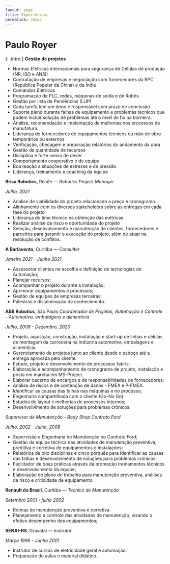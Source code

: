 ```yaml
---
layout: page
title: Experiências
permalink: /exp/
---
```

# Paulo Royer
{: .intro }
**Gestão de projetos**

* Normas Elétricas internacionais para segurança de Células de produção (NR, ISO e ANSI)
* Contratação de empresas e negociação com fornecedores da RPC (República Popular da China) e da Índia
* Comandos Elétricos
* Programação de PLC, redes, máquinas de solda  e de Robôs
* Gestão por lista de Pendências (LUP)
* Cada tarefa tem um dono e responsável com prazo de conclusão
* Suporte pleno durante falhas de equipamento e problemas técnicos que podem incluir solução de problemas até o nível do fio na borneira.
* Análise, recomendação e implantação de  melhorias nos processos de manufatura.
* Liderança de  fornecedores de equipamentos técnicos ou mão de obra temporários ou externos
* Verificação, checagem e preparação  relatórios do andamento da obra
* Gestão da quantidade de recursos
* Disciplina e forte senso de dever
* Comportamento cooperativo e de equipe
* Boa reação a situações de estresse e de pressão
* Liderança, treinamento e coaching da equipe

**Brisa Robotics**, Recife — *Robotics Project Manager*

*Julho, 2021* 
* Análise de viabilidade do projeto relacionado a preço e cronograma.
* Alinhamento com os diversos stakeholders sobre as entregas em cada fase do projeto
* Liderança do time técnico na obtenção das métricas
* Realizar análise de risco e oportunidade do projeto
* Seleção, desenvolvimento e manutenção de clientes, fornecedores e parceiros para garantir a execução do projeto, além de atuar na resolução de conflitos.

**A Barlavento**, Curitiba — *Consultor*

*Janeiro 2021 - Junho 2021*
* Assessorar clientes na escolha e definição de tecnologias de Automação;
* Planejar recursos;
* Acompanhar o projeto durante a instalação;
* Aprimorar equipamentos e processos;
* Gestão de equipes de empresas terceiras;
* Palestras e disseminação de conhecimento.

**ABB Robotics**, São Paulo 
*Coordenador de Projetos, Automação e Controle - Automotiva, embalagens e alimentícia*

*Julho, 2008 - Dezembro, 2020*
* Projeto, aquisição, construção, instalação e start-up de linhas e células de montagem da carroceria na indústria automotiva, embalagens e alimentícia.
* Gerenciamento de projetos junto ao cliente desde o esboço até a entrega aprovada pelo cliente.
* Estudo, projeto e desenvolvimento de processos fabris;
* Elaboração e acompanhamento de cronograma de projeto, instalação e posta em marcha em MS-Project.
* Elaborar caderno de encargos e de responsabilidades de fornecedores;
* Análise de riscos e de contenção de danos - FMEA e P-FMEA.
* Identificar as causas das falhas nas máquinas e no processo;
* Engenharia compartilhada com o cliente (Go-No Go)
* Estudos de layout e melhorias de processos internos;
* Desenvolvimento de soluções para problemas crônicos.

*Supervisor de Manutenção - Body Shop Contrato Ford*

*Julho, 2002 - Julho, 2008*
* Supervisão e Engenharia de Manutenção no Contrato Ford;
* Gestão da equipe técnica nas atividades de manutenção preventiva, preditiva e corretiva de equipamentos e instalações;
* Relatórios de oito disciplinas e cinco porquês para Identificar as causas das falhas e desenvolvimento de soluções para problemas crônicos;
* Facilitador de  boas práticas através da promoção treinamentos técnicos e desenvolvimento da equipe;
* Elaboração de plano de trabalho para manutenção preventiva, análises de risco e criticidade de equipamento.

**Renault do Brasil**, Curitiba — *Técnico de Manutenção*

*Setembro 2001 - julho 2002*
* Rotinas de manutenção preventiva e corretiva.
* Planejamento e controle das atividades de manutenção, visando o efetivo desempenho dos equipamentos; 

**SENAI-RS**, Gravataí — *Instrutor*

*Março 1996 - Junho 2001*
* Instrutor de cursos de eletricidade geral e automação.
* Preparação de aulas e material didático.

